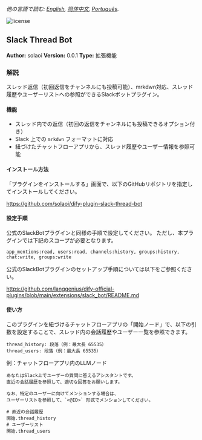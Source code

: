 *他の言語で読む: [English](README.md), [简体中文](README.zh-Hans.md), [Português](README.pt_BR.md).*

![license](https://img.shields.io/github/license/solaoi/dify-plugin-slack-thread-bot)

## Slack Thread Bot

**Author:** solaoi
**Version:** 0.0.1
**Type:** 拡張機能

### 解説

スレッド返信（初回返信をチャンネルにも投稿可能）、mrkdwn対応、スレッド履歴やユーザーリストへの参照ができるSlackボットプラグイン。

#### 機能

- スレッド内での返信（初回の返信をチャンネルにも投稿できるオプション付き）
- Slack 上での `mrkdwn` フォーマットに対応
- 紐づけたチャットフローアプリから、スレッド履歴やユーザー情報を参照可能

#### インストール方法

「プラグインをインストールする」画面で、以下のGitHubリポジトリを指定してインストールしてください。

https://github.com/solaoi/dify-plugin-slack-thread-bot

#### 設定手順

公式のSlackBotプラグインと同様の手順で設定してください。
ただし、本プラグインでは下記のスコープが必要となります。

```
app_mentions:read, users:read, channels:history, groups:history, chat:write, groups:write
```

公式のSlackBotプラグインのセットアップ手順については以下をご参照ください。

https://github.com/langgenius/dify-official-plugins/blob/main/extensions/slack_bot/README.md

#### 使い方

このプラグインを紐づけるチャットフローアプリの「開始ノード」で、以下の引数を設定することで、スレッド内の会話履歴やユーザー一覧を参照できます。

```
thread_history: 段落（例：最大長 65535）
thread_users: 段落（例：最大長 65535）
```

例：チャットフローアプリ内のLLMノード

```
あなたはSlack上でユーザーの質問に答えるアシスタントです。
直近の会話履歴を参照して、適切な回答をお願いします。

なお、特定のユーザーに向けてメンションする場合は、
ユーザーリストを参照して、`<@ID>` 形式でメンションしてください。

# 直近の会話履歴
開始.thread_history
# ユーザーリスト
開始.thread_users
```

